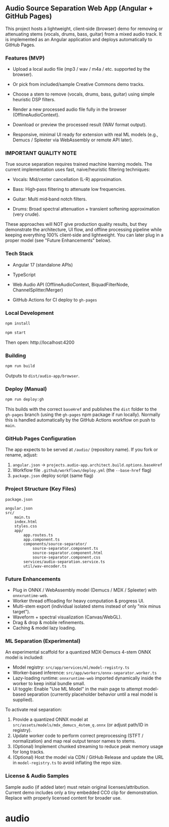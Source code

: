 ## Audio Source Separation Web App (Angular + GitHub Pages)

This project hosts a lightweight, client‑side (browser) demo for removing or attenuating stems (vocals, drums, bass, guitar) from a mixed audio track. It is implemented as an Angular application and deploys automatically to GitHub Pages.

### Features (MVP)

- Upload a local audio file (mp3 / wav / m4a / etc. supported by the browser).

- Or pick from included/sample Creative Commons demo tracks.
- Choose a stem to remove (vocals, drums, bass, guitar) using simple heuristic DSP filters.

- Render a new processed audio file fully in the browser (OfflineAudioContext).
- Download or preview the processed result (WAV format output).
- Responsive, minimal UI ready for extension with real ML models (e.g., Demucs / Spleeter via WebAssembly or remote API later).

### IMPORTANT QUALITY NOTE

True source separation requires trained machine learning models. The current implementation uses fast, naive/heuristic filtering techniques:

- Vocals: Mid/center cancellation (L-R) approximation.
- Bass: High‑pass filtering to attenuate low frequencies.
- Guitar: Multi mid‑band notch filters.

- Drums: Broad spectral attenuation + transient softening approximation (very crude).

These approaches will NOT give production quality results, but they demonstrate the architecture, UI flow, and offline processing pipeline while keeping everything 100% client‑side and lightweight. You can later plug in a proper model (see "Future Enhancements" below).

### Tech Stack

- Angular 17 (standalone APIs)
- TypeScript

- Web Audio API (OfflineAudioContext, BiquadFilterNode, ChannelSplitter/Merger)
- GitHub Actions for CI deploy to `gh-pages`

### Local Development

```bash
npm install

npm start
```

Then open: http://localhost:4200

### Building

```bash
npm run build
```

Outputs to `dist/audio-app/browser`.

### Deploy (Manual)

```bash
npm run deploy:gh
```

This builds with the correct `baseHref` and publishes the `dist` folder to the `gh-pages` branch (using the `gh-pages` npm package if run locally). Normally this is handled automatically by the GitHub Actions workflow on push to `main`.

### GitHub Pages Configuration

The app expects to be served at `/audio/` (repository name). If you fork or rename, adjust:

1. `angular.json` -> `projects.audio-app.architect.build.options.baseHref`
2. Workflow file `.github/workflows/deploy.yml` (the `--base-href` flag)
3. `package.json` deploy script (same flag)

### Project Structure (Key Files)

```
package.json

angular.json
src/
	main.ts
	index.html
	styles.css
	app/
		app.routes.ts
		app.component.ts
		components/source-separator/
			source-separator.component.ts
			source-separator.component.html
			source-separator.component.css
		services/audio-separation.service.ts
		util/wav-encoder.ts
```

### Future Enhancements

- Plug in ONNX / WebAssembly model (Demucs / MDX / Spleeter) with `onnxruntime-web`.
- Worker thread offloading for heavy computation & progress UI.
- Multi-stem export (individual isolated stems instead of only "mix minus target").
- Waveform + spectral visualization (Canvas/WebGL).
- Drag & drop & mobile refinements.
- Caching & model lazy loading.

### ML Separation (Experimental)

An experimental scaffold for a quantized MDX-Demucs 4-stem ONNX model is included:

- Model registry: `src/app/services/ml/model-registry.ts`
- Worker-based inference: `src/app/workers/onnx-separator.worker.ts`
- Lazy-loading runtime: `onnxruntime-web` imported dynamically inside the worker to keep initial bundle small.
- UI toggle: Enable "Use ML Model" in the main page to attempt model-based separation (currently placeholder behavior until a real model is supplied).

To activate real separation:
1. Provide a quantized ONNX model at `src/assets/models/mdx_demucs_4stem_q.onnx` (or adjust path/ID in registry).
2. Update worker code to perform correct preprocessing (STFT / normalization) and map real output tensor names to stems.
3. (Optional) Implement chunked streaming to reduce peak memory usage for long tracks.
 4. (Optional) Host the model via CDN / GitHub Release and update the URL in `model-registry.ts` to avoid inflating the repo size.


### License & Audio Samples

Sample audio (if added later) must retain original licenses/attribution. Current demo includes only a tiny embedded CC0 clip for demonstration. Replace with properly licensed content for broader use.


# audio